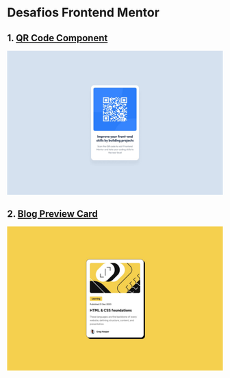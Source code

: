 # Desafios Frontend Mentor

## 1. [QR Code Component](https://qr-code-component-mu-virid.vercel.app/)

![QR Code Component](./qr-code-component/public/desktop-design.jpg)

## 2. [Blog Preview Card](https://blog-preview-card-five-fawn.vercel.app/)

![Blog Preview Card](./blog-preview-card/public/desktop-design.jpg)
